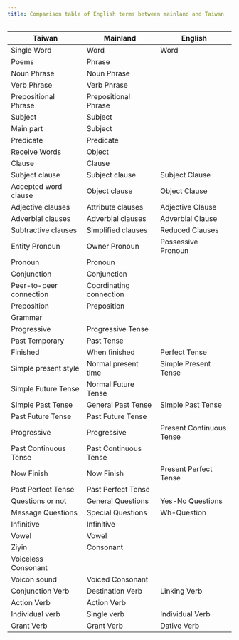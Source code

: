 ```yaml
---
title: Comparison table of English terms between mainland and Taiwan
---
```


| Taiwan                  | Mainland                | English                  |
| ----------------------- | ----------------------- | ------------------------ |
| Single Word             | Word                    | Word                     |
| Poems                   | Phrase                  |
| Noun Phrase             | Noun Phrase             |
| Verb Phrase             | Verb Phrase             |
| Prepositional Phrase    | Prepositional Phrase    |
| Subject                 | Subject                 |
| Main part               | Subject                 |
| Predicate               | Predicate               |
| Receive Words           | Object                  |
| Clause                  | Clause                  |
| Subject clause          | Subject clause          | Subject Clause           |
| Accepted word clause    | Object clause           | Object Clause            |
| Adjective clauses       | Attribute clauses       | Adjective Clause         |
| Adverbial clauses       | Adverbial clauses       | Adverbial Clause         |
| Subtractive clauses     | Simplified clauses      | Reduced Clauses          |
| Entity Pronoun          | Owner Pronoun           | Possessive Pronoun       |
| Pronoun                 | Pronoun                 |
| Conjunction             | Conjunction             |
| Peer-to-peer connection | Coordinating connection |
| Preposition             | Preposition             |
| Grammar                 |
| Progressive             | Progressive Tense       |
| Past Temporary          | Past Tense              |
| Finished                | When finished           | Perfect Tense            |
| Simple present style    | Normal present time     | Simple Present Tense     |
| Simple Future Tense     | Normal Future Tense     |
| Simple Past Tense       | General Past Tense      | Simple Past Tense        |
| Past Future Tense       | Past Future Tense       |
| Progressive             | Progressive             | Present Continuous Tense |
| Past Continuous Tense   | Past Continuous Tense   |
| Now Finish              | Now Finish              | Present Perfect Tense    |
| Past Perfect Tense      | Past Perfect Tense      |
| Questions or not        | General Questions       | Yes-No Questions         |
| Message Questions       | Special Questions       | Wh-Question              |
| Infinitive              | Infinitive              |
| Vowel                   | Vowel                   |
| Ziyin                   | Consonant               |
| Voiceless Consonant     |
| Voicon sound            | Voiced Consonant        |
| Conjunction Verb        | Destination Verb        | Linking Verb             |
| Action Verb             | Action Verb             |
| Individual verb         | Single verb             | Individual Verb          |
| Grant Verb              | Grant Verb              | Dative Verb              |
